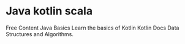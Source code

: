 <DedicatedRoadmap
  href='/java'
  title='Javan Roadmap'
  description='Click to check the detailed Java Roadmap.'
/>

# Java kotlin scala

<ResourceGroupTitle>Free Content</ResourceGroupTitle>
<BadgeLink colorScheme='yellow' badgeText='Read' href='https://www.w3schools.com/java/'>Java Basics</BadgeLink>
<BadgeLink colorScheme='yellow' badgeText='Read' href='https://blog.teamtreehouse.com/absolute-beginners-guide-kotlin'>Learn the basics of Kotlin</BadgeLink>
<BadgeLink colorScheme='yellow' badgeText='Read' href='https://kotlinlang.org/docs/reference/basic-syntax.html'>Kotlin Docs</BadgeLink>
<BadgeLink colorScheme='yellow' badgeText='Read' href='https://www.studytonight.com/data-structures/introduction-to-data-structures'>Data Structures and Algorithms.</BadgeLink>

